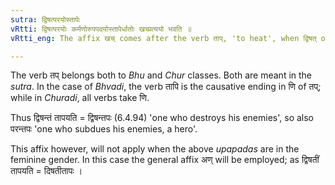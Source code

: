 ```yaml
---
sutra: द्विषत्परयोस्तापेः
vRtti: द्विषत्परयोः कर्मणोरुपपदयोस्तापेर्धातोः खच्प्रत्ययो भवति ॥
vRtti_eng: The affix खच् comes after the verb ताप्, 'to heat', when द्विषत् or पर is the word in composition with it as an object.

---
```

The verb तप् belongs both to _Bhu_ and _Chur_ classes. Both are meant in the _sutra_. In the case of _Bhvadi_, the verb तापि is the causative ending in णि of तप्; while in _Churadi_, all verbs take णि.

Thus द्विषन्तं तापयति = द्विषन्तपः (6.4.94) 'one who destroys his enemies', so also परन्तपः 'one who subdues his enemies, a hero'.

This affix however, will not apply when the above _upapadas_ are in the feminine gender. In this case the general affix अण् will be employed; as द्विषतीं तापयति = दिषतीतापः ।